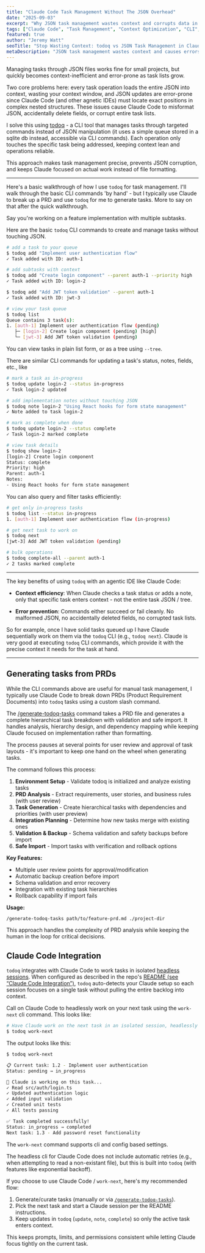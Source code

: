 ```yaml
---
title: "Claude Code Task Management Without The JSON Overhead"
date: "2025-09-03"
excerpt: "Why JSON task management wastes context and corrupts data in Claude Code sessions, and how todoq's CLI approach solves both problems with targeted commands that only load individual tasks."
tags: ["Claude Code", "Task Management", "Context Optimization", "CLI", "Agentic IDEs", "Productivity"]
featured: true
author: "Jeremy Watt"
seoTitle: "Stop Wasting Context: todoq vs JSON Task Management in Claude Code"
metaDescription: "JSON task management wastes context and causes errors in Claude Code. Learn how todoq's CLI approach loads only specific tasks, preventing corruption and maximizing context efficiency."
---
```


Managing tasks through JSON files works fine for small projects, but quickly becomes context-inefficient and error-prone as task lists grow.

Two core problems here: every task operation loads the entire JSON into context, wasting your context window, and JSON updates are error-prone since Claude Code (and other agnetic IDEs) must locate exact positions in complex nested structures.  These issues cause Claude Code to misformat JSON, accidentally delete fields, or corrupt entire task lists.

I solve this using [todoq](https://github.com/neonwatty/todoq) - a CLI tool that manages tasks through targeted commands instead of JSON manipulation (it uses a simple queue stored in a sqlite db instead, accessible via CLI commands).  Each operation only touches the specific task being addressed, keeping context lean and operations reliable.

This approach makes task management precise, prevents JSON corruption, and keeps Claude focused on actual work instead of file formatting.

---

Here's a basic walkthrough of how I use `todoq` for task management.  I'll walk through the basic CLI commands 'by hand' - but I typically use Claude to break up a PRD and use `todoq` for me to generate tasks.  More to say on that after the quick walkthrough.

Say you're working on a feature implementation with multiple subtasks. 

Here are the basic `todoq` CLI commands to create and manage tasks without touching JSON.

```bash
# add a task to your queue
$ todoq add "Implement user authentication flow"
✓ Task added with ID: auth-1

# add subtasks with context
$ todoq add "Create login component" --parent auth-1 --priority high
✓ Task added with ID: login-2

$ todoq add "Add JWT token validation" --parent auth-1
✓ Task added with ID: jwt-3

# view your task queue
$ todoq list
Queue contains 3 task(s):
1. [auth-1] Implement user authentication flow (pending)
   ├─ [login-2] Create login component (pending) [high]
   └─ [jwt-3] Add JWT token validation (pending)
```

You can view tasks in plain list form, or as a tree using `--tree`.

There are similar CLI commands for updating a task's status, notes, fields, etc., like

```bash
# mark a task as in-progress
$ todoq update login-2 --status in-progress
✓ Task login-2 updated

# add implementation notes without touching JSON
$ todoq note login-2 "Using React hooks for form state management"
✓ Note added to task login-2

# mark as complete when done
$ todoq update login-2 --status complete
✓ Task login-2 marked complete

# view task details
$ todoq show login-2
[login-2] Create login component
Status: complete
Priority: high
Parent: auth-1
Notes:
- Using React hooks for form state management
```

You can also query and filter tasks efficiently:

```bash
# get only in-progress tasks
$ todoq list --status in-progress
1. [auth-1] Implement user authentication flow (in-progress)

# get next task to work on
$ todoq next
[jwt-3] Add JWT token validation (pending)

# bulk operations
$ todoq complete-all --parent auth-1
✓ 2 tasks marked complete
```
---

The key benefits of using `todoq` with an agentic IDE like Claude Code:

- **Context efficiency**: When Claude checks a task status or adds a note, only that specific task enters context - not the entire task JSON / tree.

- **Error prevention**: Commands either succeed or fail cleanly.  No malformed JSON, no accidentally deleted fields, no corrupted task lists.

So for example, once I have solid tasks queued up I have Claude sequentially work on them via the `todoq` CLI (e.g., `todoq next`).  Claude is very good at executing `todoq` CLI commands, which provide it with the precise context it needs for the task at hand.

---

## Generating tasks from PRDs

While the CLI commands above are useful for manual task management, I typically use Claude Code to break down PRDs (Product Requirement Documents) into `todoq` tasks using a custom slash command.

The [/generate-todoq-tasks](https://github.com/neonwatty/slash-commands/blob/main/commands/todoq/todoq-generate-tasks.md) command takes a PRD file and generates a complete hierarchical task breakdown with validation and safe import. It handles analysis, hierarchy design, and dependency mapping while keeping Claude focused on implementation rather than formatting.

The process pauses at several points for user review and approval of task layouts - it's important to keep one hand on the wheel when generating tasks.

The command follows this process:

1. **Environment Setup** - Validate todoq is initialized and analyze existing tasks
2. **PRD Analysis** - Extract requirements, user stories, and business rules (with user review)
3. **Task Generation** - Create hierarchical tasks with dependencies and priorities (with user preview)
4. **Integration Planning** - Determine how new tasks merge with existing ones
5. **Validation & Backup** - Schema validation and safety backups before import
6. **Safe Import** - Import tasks with verification and rollback options

**Key Features:**
- Multiple user review points for approval/modification
- Automatic backup creation before import
- Schema validation and error recovery
- Integration with existing task hierarchies
- Rollback capability if import fails

**Usage:**
```bash
/generate-todoq-tasks path/to/feature-prd.md ./project-dir
```

This approach handles the complexity of PRD analysis while keeping the human in the loop for critical decisions.

## Claude Code Integration

`todoq` integrates with Claude Code to work tasks in isolated [headless sessions](https://docs.anthropic.com/en/docs/claude-code/sdk/sdk-headless).  When configured as described in the repo's [README (see “Claude Code Integration”)](https://github.com/neonwatty/todoq?tab=readme-ov-file#claude-code-integration), `todoq` auto-detects your Claude setup so each session focuses on a single task without pulling the entire backlog into context.

Call on Claude Code to headlessly work on your next task using the `work-next` cli command.  This looks like:

```bash
# Have Claude work on the next task in an isolated session, headlessly
$ todoq work-next
```

The output looks like this:

```bash
$ todoq work-next

📋 Current task: 1.2 - Implement user authentication
Status: pending → in_progress

🤖 Claude is working on this task...
✓ Read src/auth/login.ts
✓ Updated authentication logic
✓ Added input validation
✓ Created unit tests
✓ All tests passing

✅ Task completed successfully!
Status: in_progress → completed
Next task: 1.3 - Add password reset functionality
```

The `work-next` command supports cli and config based settings.

The headless cli for Claude Code does not include automatic retries (e.g., when attempting to read a non-existant file), but this is built into `todoq` (with features like exponential backoff).

If you choose to use Claude Code / `work-next`, here's my recommended flow:

1. Generate/curate tasks (manually or via [`/generate-todoq-tasks`](https://github.com/neonwatty/todoq/blob/main/commands/todoq-generate-tasks.md)).
2. Pick the next task and start a Claude session per the README instructions.
3. Keep updates in `todoq` (`update`, `note`, `complete`) so only the active task enters context.

This keeps prompts, limits, and permissions consistent while letting Claude focus tightly on the current task. 
